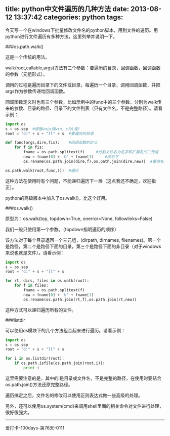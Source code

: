 title: python中文件遍历的几种方法
date: 2013-08-12 13:37:42
categories: python
tags:
---
今天写一个在windows下批量修改文件名的python脚本，用到文件的遍历。用python进行文件遍历有多种方法，这里列举并说明一下。

###os.path.walk()

这是一个传统的用法。

walk(root,callable,args)方法有三个参数：要遍历的目录，回调函数，回调函数的参数（元组形式）。

调用的过程是遍历目录下的文件或目录，每遍历一个目录，调用回调函数，并把args作为参数传递给回调函数。

回调函数定义时也有三个参数，比如示例中的func中的三个参数，分别为walk传来的参数、目录的路径、目录下的文件列表（只有文件名，不是完整路径）。请看示例：

```python
import os
s = os.sep	#根据unix或win，s为\或/
root = "d:" + s + "ll" + s	#要遍历的目录

def func(args,dire,fis):	#回调函数的定义
    for f in fis:
        fname = os.path.splitext(f)		#分割文件名为名字和扩展名的二元组
        new = fname[0] + 'b' + fname[1]		#改名字
        os.rename(os.path.join(dire,f),os.path.join(dire,new))	#重命名

os.path.walk(root,func,())	#遍历
```

这种方法在使用时有个问题，不能递归遍历下一层（这点我还不确定，欢迎指正）。

python的高级版本中加入了os.walk()，比这个好用。

<!--more-->

###os.walk()

原型为：os.walk(top, topdown=True, onerror=None, followlinks=False)

我们一般只使用第一个参数。（topdown指明遍历的顺序）

该方法对于每个目录返回一个三元组，(dirpath, dirnames, filenames)。第一个是路径，第二个是路径下面的目录，第三个是路径下面的非目录（对于windows来说也就是文件）。请看示例：

```python
import os
s = os.sep
root = "d:" + s + "ll" + s	

for rt, dirs, files in os.walk(root):
    for f in files:
        fname = os.path.splitext(f)
        new = fname[0] + 'b' + fname[1]
        os.rename(os.path.join(rt,f),os.path.join(rt,new))
```

这种方式可以递归遍历所有的文件。

###listdir

可以使用os模块下的几个方法组合起来进行遍历。请看示例：

```python
import os
s = os.sep
root = "d:" + s + "ll" + s

for i in os.listdir(root):
    if os.path.isfile(os.path.join(root,i)):
        print i	
```

这里需要注意的是，其中的i是目录或文件名，不是完整的路径，在使用时要结合os.path.join()方法还原完整路径。


遍历搞定之后，文件名的修改可以使用正则表达式做一些高级的处理。

另外，还可以使用os.system(cmd)来调用shell里面的相关命令对文件进行处理，很好很强大。

---
爱打卡-100days-第76天-0111
